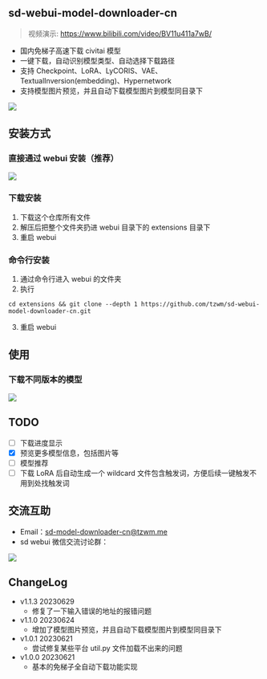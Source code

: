 ## sd-webui-model-downloader-cn

> 视频演示: https://www.bilibili.com/video/BV11u411a7wB/

- 国内免梯子高速下载 civitai 模型
- 一键下载，自动识别模型类型、自动选择下载路径
- 支持 Checkpoint、LoRA、LyCORIS、VAE、TextualInversion(embedding)、Hypernetwork
- 支持模型图片预览，并且自动下载模型图片到模型同目录下

![](https://files.tzwm.me/images/sd-webui-model-downloader-cn/preview.png)


## 安装方式

### 直接通过 webui 安装（推荐）

![](https://files.tzwm.me/images/sd-webui-model-downloader-cn/extension_install.png)


### 下载安装

1. 下载这个仓库所有文件
2. 解压后把整个文件夹扔进 webui 目录下的 extensions 目录下
3. 重启 webui

### 命令行安装

1. 通过命令行进入 webui 的文件夹
2. 执行

```
cd extensions && git clone --depth 1 https://github.com/tzwm/sd-webui-model-downloader-cn.git
```

3. 重启 webui

## 使用

### 下载不同版本的模型

![](https://files.tzwm.me/images/sd-webui-model-downloader-cn/banner_url_tips.png)

## TODO

- [ ] 下载进度显示
- [x] 预览更多模型信息，包括图片等
- [ ] 模型推荐
- [ ] 下载 LoRA 后自动生成一个 wildcard 文件包含触发词，方便后续一键触发不用到处找触发词

## 交流互助

- Email：sd-model-downloader-cn@tzwm.me
- sd webui 微信交流讨论群：

![](https://oss.talesofai.cn/public/qrcode_20230413-183818.png?cc0429)

## ChangeLog

- v1.1.3 20230629
  - 修复了一下输入错误的地址的报错问题
- v1.1.0 20230624
  - 增加了模型图片预览，并且自动下载模型图片到模型同目录下
- v1.0.1 20230621
  - 尝试修复某些平台 util.py 文件加载不出来的问题
- v1.0.0 20230621
  - 基本的免梯子全自动下载功能实现
